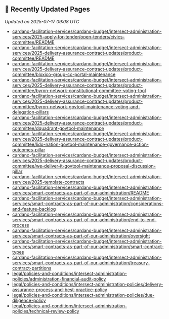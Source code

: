 ## 🔄 Recently Updated Pages

_Updated on 2025-07-17 09:08 UTC_

- [cardano-facilitation-services/cardano-budget/intersect-administration-services/2025-apply-for-tender/open-tenders/civics-committee/README](https://docs.intersectmbo.org/cardano-facilitation-services/cardano-budget/intersect-administration-services/2025-apply-for-tender/open-tenders/civics-committee/README)
- [cardano-facilitation-services/cardano-budget/intersect-administration-services/2025-delivery-assurance-contract-updates/product-committee/README](https://docs.intersectmbo.org/cardano-facilitation-services/cardano-budget/intersect-administration-services/2025-delivery-assurance-contract-updates/product-committee/README)
- [cardano-facilitation-services/cardano-budget/intersect-administration-services/2025-delivery-assurance-contract-updates/product-committee/bloxico-group-cc-portal-maintenance](https://docs.intersectmbo.org/cardano-facilitation-services/cardano-budget/intersect-administration-services/2025-delivery-assurance-contract-updates/product-committee/bloxico-group-cc-portal-maintenance)
- [cardano-facilitation-services/cardano-budget/intersect-administration-services/2025-delivery-assurance-contract-updates/product-committee/byron-network-constitutional-committee-voting-tool](https://docs.intersectmbo.org/cardano-facilitation-services/cardano-budget/intersect-administration-services/2025-delivery-assurance-contract-updates/product-committee/byron-network-constitutional-committee-voting-tool)
- [cardano-facilitation-services/cardano-budget/intersect-administration-services/2025-delivery-assurance-contract-updates/product-committee/byron-network-govtool-maintenance-voting-and-delegation-pillars](https://docs.intersectmbo.org/cardano-facilitation-services/cardano-budget/intersect-administration-services/2025-delivery-assurance-contract-updates/product-committee/byron-network-govtool-maintenance-voting-and-delegation-pillars)
- [cardano-facilitation-services/cardano-budget/intersect-administration-services/2025-delivery-assurance-contract-updates/product-committee/dquadrant-govtool-maintenance](https://docs.intersectmbo.org/cardano-facilitation-services/cardano-budget/intersect-administration-services/2025-delivery-assurance-contract-updates/product-committee/dquadrant-govtool-maintenance)
- [cardano-facilitation-services/cardano-budget/intersect-administration-services/2025-delivery-assurance-contract-updates/product-committee/lido-nation-govtool-maintenance-governance-action-outcomes-pillar](https://docs.intersectmbo.org/cardano-facilitation-services/cardano-budget/intersect-administration-services/2025-delivery-assurance-contract-updates/product-committee/lido-nation-govtool-maintenance-governance-action-outcomes-pillar)
- [cardano-facilitation-services/cardano-budget/intersect-administration-services/2025-delivery-assurance-contract-updates/product-committee/we-deliver-it-govtool-maintenance-proposal-discussion-pillar](https://docs.intersectmbo.org/cardano-facilitation-services/cardano-budget/intersect-administration-services/2025-delivery-assurance-contract-updates/product-committee/we-deliver-it-govtool-maintenance-proposal-discussion-pillar)
- [cardano-facilitation-services/cardano-budget/intersect-administration-services/2025-template-contracts](https://docs.intersectmbo.org/cardano-facilitation-services/cardano-budget/intersect-administration-services/2025-template-contracts)
- [cardano-facilitation-services/cardano-budget/intersect-administration-services/smart-contracts-as-part-of-our-administration/README](https://docs.intersectmbo.org/cardano-facilitation-services/cardano-budget/intersect-administration-services/smart-contracts-as-part-of-our-administration/README)
- [cardano-facilitation-services/cardano-budget/intersect-administration-services/smart-contracts-as-part-of-our-administration/considerations-and-feature-backlog](https://docs.intersectmbo.org/cardano-facilitation-services/cardano-budget/intersect-administration-services/smart-contracts-as-part-of-our-administration/considerations-and-feature-backlog)
- [cardano-facilitation-services/cardano-budget/intersect-administration-services/smart-contracts-as-part-of-our-administration/end-to-end-process](https://docs.intersectmbo.org/cardano-facilitation-services/cardano-budget/intersect-administration-services/smart-contracts-as-part-of-our-administration/end-to-end-process)
- [cardano-facilitation-services/cardano-budget/intersect-administration-services/smart-contracts-as-part-of-our-administration/oversight](https://docs.intersectmbo.org/cardano-facilitation-services/cardano-budget/intersect-administration-services/smart-contracts-as-part-of-our-administration/oversight)
- [cardano-facilitation-services/cardano-budget/intersect-administration-services/smart-contracts-as-part-of-our-administration/smart-contract-types](https://docs.intersectmbo.org/cardano-facilitation-services/cardano-budget/intersect-administration-services/smart-contracts-as-part-of-our-administration/smart-contract-types)
- [cardano-facilitation-services/cardano-budget/intersect-administration-services/smart-contracts-as-part-of-our-administration/treasury-contract-partitions](https://docs.intersectmbo.org/cardano-facilitation-services/cardano-budget/intersect-administration-services/smart-contracts-as-part-of-our-administration/treasury-contract-partitions)
- [legal/policies-and-conditions/intersect-administration-policies/administration-financial-audit-policy](https://docs.intersectmbo.org/legal/policies-and-conditions/intersect-administration-policies/administration-financial-audit-policy)
- [legal/policies-and-conditions/intersect-administration-policies/delivery-assurance-process-and-best-practice-policy](https://docs.intersectmbo.org/legal/policies-and-conditions/intersect-administration-policies/delivery-assurance-process-and-best-practice-policy)
- [legal/policies-and-conditions/intersect-administration-policies/due-diligence-policy](https://docs.intersectmbo.org/legal/policies-and-conditions/intersect-administration-policies/due-diligence-policy)
- [legal/policies-and-conditions/intersect-administration-policies/technical-review-policy](https://docs.intersectmbo.org/legal/policies-and-conditions/intersect-administration-policies/technical-review-policy)
